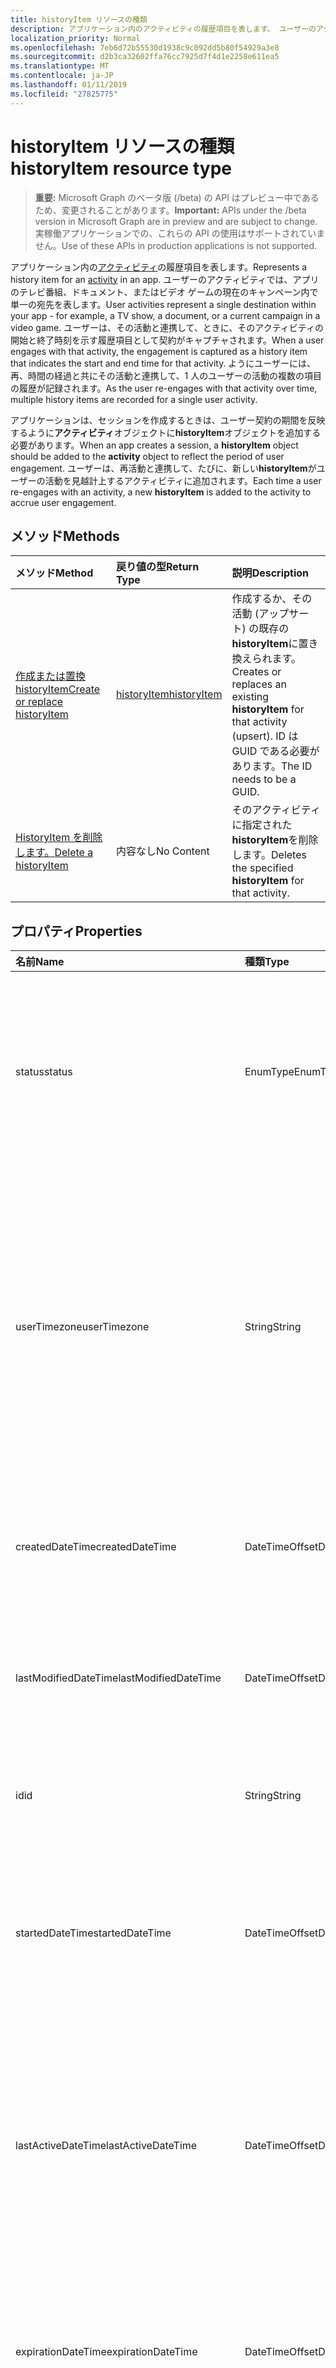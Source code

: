 ```yaml
---
title: historyItem リソースの種類
description: アプリケーション内のアクティビティの履歴項目を表します。 ユーザーのアクティビティでは、アプリのテレビ番組、ドキュメント、またはビデオ ゲームの現在のキャンペーン内で単一の宛先を表します。 ユーザーは、その活動と連携して、ときに、そのアクティビティの開始と終了時刻を示す履歴項目として契約がキャプチャされます。 ようにユーザーには、再、時間の経過と共にその活動と連携して、1 人のユーザーの活動の複数の項目の履歴が記録されます。
localization_priority: Normal
ms.openlocfilehash: 7eb6d72b55530d1938c9c092dd5b80f54929a3e8
ms.sourcegitcommit: d2b3ca32602ffa76cc7925d7f4d1e2258e611ea5
ms.translationtype: MT
ms.contentlocale: ja-JP
ms.lasthandoff: 01/11/2019
ms.locfileid: "27825775"
---
```

# <a name="historyitem-resource-type"></a><span data-ttu-id="21416-106">historyItem リソースの種類</span><span class="sxs-lookup"><span data-stu-id="21416-106">historyItem resource type</span></span>

> <span data-ttu-id="21416-107">**重要:** Microsoft Graph のベータ版 (/beta) の API はプレビュー中であるため、変更されることがあります。</span><span class="sxs-lookup"><span data-stu-id="21416-107">**Important:** APIs under the /beta version in Microsoft Graph are in preview and are subject to change.</span></span> <span data-ttu-id="21416-108">実稼働アプリケーションでの、これらの API の使用はサポートされていません。</span><span class="sxs-lookup"><span data-stu-id="21416-108">Use of these APIs in production applications is not supported.</span></span>

<span data-ttu-id="21416-109">アプリケーション内の[アクティビティ](projectrome-activity.md)の履歴項目を表します。</span><span class="sxs-lookup"><span data-stu-id="21416-109">Represents a history item for an [activity](projectrome-activity.md) in an app.</span></span> <span data-ttu-id="21416-110">ユーザーのアクティビティでは、アプリのテレビ番組、ドキュメント、またはビデオ ゲームの現在のキャンペーン内で単一の宛先を表します。</span><span class="sxs-lookup"><span data-stu-id="21416-110">User activities represent a single destination within your app - for example, a TV show, a document, or a current campaign in a video game.</span></span> <span data-ttu-id="21416-111">ユーザーは、その活動と連携して、ときに、そのアクティビティの開始と終了時刻を示す履歴項目として契約がキャプチャされます。</span><span class="sxs-lookup"><span data-stu-id="21416-111">When a user engages with that activity, the engagement is captured as a history item that indicates the start and end time for that activity.</span></span> <span data-ttu-id="21416-112">ようにユーザーには、再、時間の経過と共にその活動と連携して、1 人のユーザーの活動の複数の項目の履歴が記録されます。</span><span class="sxs-lookup"><span data-stu-id="21416-112">As the user re-engages with that activity over time, multiple history items are recorded for a single user activity.</span></span>

<span data-ttu-id="21416-113">アプリケーションは、セッションを作成するときは、ユーザー契約の期間を反映するように**アクティビティ**オブジェクトに**historyItem**オブジェクトを追加する必要があります。</span><span class="sxs-lookup"><span data-stu-id="21416-113">When an app creates a session, a **historyItem** object should be added to the **activity** object to reflect the period of user engagement.</span></span> <span data-ttu-id="21416-114">ユーザーは、再活動と連携して、たびに、新しい**historyItem**がユーザーの活動を見越計上するアクティビティに追加されます。</span><span class="sxs-lookup"><span data-stu-id="21416-114">Each time a user re-engages with an activity, a new **historyItem** is added to the activity to accrue user engagement.</span></span>

## <a name="methods"></a><span data-ttu-id="21416-115">メソッド</span><span class="sxs-lookup"><span data-stu-id="21416-115">Methods</span></span>

|<span data-ttu-id="21416-116">メソッド</span><span class="sxs-lookup"><span data-stu-id="21416-116">Method</span></span> | <span data-ttu-id="21416-117">戻り値の型</span><span class="sxs-lookup"><span data-stu-id="21416-117">Return Type</span></span> | <span data-ttu-id="21416-118">説明</span><span class="sxs-lookup"><span data-stu-id="21416-118">Description</span></span>|
|:------|:------------|:-----------|
|[<span data-ttu-id="21416-119">作成または置換 historyItem</span><span class="sxs-lookup"><span data-stu-id="21416-119">Create or replace historyItem</span></span>](../api/projectrome-put-historyitem.md) | [<span data-ttu-id="21416-120">historyItem</span><span class="sxs-lookup"><span data-stu-id="21416-120">historyItem</span></span>](projectrome-historyitem.md) | <span data-ttu-id="21416-121">作成するか、その活動 (アップサート) の既存の**historyItem**に置き換えられます。</span><span class="sxs-lookup"><span data-stu-id="21416-121">Creates or replaces an existing **historyItem** for that activity (upsert).</span></span> <span data-ttu-id="21416-122">ID は GUID である必要があります。</span><span class="sxs-lookup"><span data-stu-id="21416-122">The ID needs to be a GUID.</span></span>|
|[<span data-ttu-id="21416-123">HistoryItem を削除します。</span><span class="sxs-lookup"><span data-stu-id="21416-123">Delete a historyItem</span></span>](../api/projectrome-delete-historyitem.md) | <span data-ttu-id="21416-124">内容なし</span><span class="sxs-lookup"><span data-stu-id="21416-124">No Content</span></span> | <span data-ttu-id="21416-125">そのアクティビティに指定された**historyItem**を削除します。</span><span class="sxs-lookup"><span data-stu-id="21416-125">Deletes the specified **historyItem** for that activity.</span></span>|

## <a name="properties"></a><span data-ttu-id="21416-126">プロパティ</span><span class="sxs-lookup"><span data-stu-id="21416-126">Properties</span></span>

|<span data-ttu-id="21416-127">名前</span><span class="sxs-lookup"><span data-stu-id="21416-127">Name</span></span> | <span data-ttu-id="21416-128">種類</span><span class="sxs-lookup"><span data-stu-id="21416-128">Type</span></span> | <span data-ttu-id="21416-129">説明</span><span class="sxs-lookup"><span data-stu-id="21416-129">Description</span></span>|
|:----|:-----|:-----------|
|<span data-ttu-id="21416-130">status</span><span class="sxs-lookup"><span data-stu-id="21416-130">status</span></span> | <span data-ttu-id="21416-131">EnumType</span><span class="sxs-lookup"><span data-stu-id="21416-131">EnumType</span></span> | <span data-ttu-id="21416-132">サーバーで設定します。</span><span class="sxs-lookup"><span data-stu-id="21416-132">Set by the server.</span></span> <span data-ttu-id="21416-133">有効なオブジェクトを識別するために使用する状態コードです。</span><span class="sxs-lookup"><span data-stu-id="21416-133">A status code used to identify valid objects.</span></span> <span data-ttu-id="21416-134">値: アクティブな場合、更新、削除、無視されます。</span><span class="sxs-lookup"><span data-stu-id="21416-134">Values: active, updated, deleted, ignored.</span></span>|
|<span data-ttu-id="21416-135">userTimezone</span><span class="sxs-lookup"><span data-stu-id="21416-135">userTimezone</span></span> | <span data-ttu-id="21416-136">String</span><span class="sxs-lookup"><span data-stu-id="21416-136">String</span></span> | <span data-ttu-id="21416-137">省略可能。</span><span class="sxs-lookup"><span data-stu-id="21416-137">Optional.</span></span> <span data-ttu-id="21416-138">活動の作成時に配置されましたユーザーのデバイスのアクティビティを生成するために使用するタイム ゾーンです。</span><span class="sxs-lookup"><span data-stu-id="21416-138">The timezone in which the user's device used to generate the activity was located at activity creation time.</span></span> <span data-ttu-id="21416-139">クロスプラット フォーム形式をサポートするために、Olson の Id として指定された値です。</span><span class="sxs-lookup"><span data-stu-id="21416-139">Values supplied as Olson IDs in order to support cross-platform representation.</span></span>|
|<span data-ttu-id="21416-140">createdDateTime</span><span class="sxs-lookup"><span data-stu-id="21416-140">createdDateTime</span></span> | <span data-ttu-id="21416-141">DateTimeOffset</span><span class="sxs-lookup"><span data-stu-id="21416-141">DateTimeOffset</span></span> | <span data-ttu-id="21416-142">サーバーで設定します。</span><span class="sxs-lookup"><span data-stu-id="21416-142">Set by the server.</span></span> <span data-ttu-id="21416-143">サーバー上にオブジェクトが作成されたときの utc 日時。</span><span class="sxs-lookup"><span data-stu-id="21416-143">DateTime in UTC when the object was created on the server.</span></span>|
|<span data-ttu-id="21416-144">lastModifiedDateTime</span><span class="sxs-lookup"><span data-stu-id="21416-144">lastModifiedDateTime</span></span> | <span data-ttu-id="21416-145">DateTimeOffset</span><span class="sxs-lookup"><span data-stu-id="21416-145">DateTimeOffset</span></span> | <span data-ttu-id="21416-146">サーバーで設定します。</span><span class="sxs-lookup"><span data-stu-id="21416-146">Set by the server.</span></span> <span data-ttu-id="21416-147">サーバー上にオブジェクトが変更されたときの utc 日時。</span><span class="sxs-lookup"><span data-stu-id="21416-147">DateTime in UTC when the object was modified on the server.</span></span>|
|<span data-ttu-id="21416-148">id</span><span class="sxs-lookup"><span data-stu-id="21416-148">id</span></span> | <span data-ttu-id="21416-149">String</span><span class="sxs-lookup"><span data-stu-id="21416-149">String</span></span> | <span data-ttu-id="21416-150">必須。</span><span class="sxs-lookup"><span data-stu-id="21416-150">Required.</span></span> <span data-ttu-id="21416-151">**HistoryItem**オブジェクトの GUID をクライアントに設定します。</span><span class="sxs-lookup"><span data-stu-id="21416-151">Client-set GUID for the **historyItem** object.</span></span>|
|<span data-ttu-id="21416-152">startedDateTime</span><span class="sxs-lookup"><span data-stu-id="21416-152">startedDateTime</span></span> | <span data-ttu-id="21416-153">DateTimeOffset</span><span class="sxs-lookup"><span data-stu-id="21416-153">DateTimeOffset</span></span> | <span data-ttu-id="21416-154">必須。</span><span class="sxs-lookup"><span data-stu-id="21416-154">Required.</span></span> <span data-ttu-id="21416-155">**HistoryItem** (アクティビティ セッション) が開始されたときの UTC 日時。</span><span class="sxs-lookup"><span data-stu-id="21416-155">UTC DateTime when the **historyItem** (activity session) was started.</span></span> <span data-ttu-id="21416-156">タイムラインの履歴が必要です。</span><span class="sxs-lookup"><span data-stu-id="21416-156">Required for timeline history.</span></span>|
|<span data-ttu-id="21416-157">lastActiveDateTime</span><span class="sxs-lookup"><span data-stu-id="21416-157">lastActiveDateTime</span></span> | <span data-ttu-id="21416-158">DateTimeOffset</span><span class="sxs-lookup"><span data-stu-id="21416-158">DateTimeOffset</span></span> | <span data-ttu-id="21416-159">省略可能。</span><span class="sxs-lookup"><span data-stu-id="21416-159">Optional.</span></span> <span data-ttu-id="21416-160">**HistoryItem** (アクティビティ セッション) がアクティブまたは終了の null の場合、 **historyItem**の状態として理解された最後のときの UTC 日時は、継続中にする必要があります。</span><span class="sxs-lookup"><span data-stu-id="21416-160">UTC DateTime when the **historyItem** (activity session) was last understood as active or finished - if null, **historyItem** status should be Ongoing.</span></span>|
|<span data-ttu-id="21416-161">expirationDateTime</span><span class="sxs-lookup"><span data-stu-id="21416-161">expirationDateTime</span></span> | <span data-ttu-id="21416-162">DateTimeOffset</span><span class="sxs-lookup"><span data-stu-id="21416-162">DateTimeOffset</span></span> | <span data-ttu-id="21416-163">省略可能。</span><span class="sxs-lookup"><span data-stu-id="21416-163">Optional.</span></span> <span data-ttu-id="21416-164">**HistoryItem**がハード削除を行うときの UTC 日時。</span><span class="sxs-lookup"><span data-stu-id="21416-164">UTC DateTime when the **historyItem** will undergo hard-delete.</span></span> <span data-ttu-id="21416-165">クライアントによって設定できます。</span><span class="sxs-lookup"><span data-stu-id="21416-165">Can be set by the client.</span></span>|
|<span data-ttu-id="21416-166">activeDurationSeconds</span><span class="sxs-lookup"><span data-stu-id="21416-166">activeDurationSeconds</span></span> | <span data-ttu-id="21416-167">int</span><span class="sxs-lookup"><span data-stu-id="21416-167">int</span></span> | <span data-ttu-id="21416-168">省略可能。</span><span class="sxs-lookup"><span data-stu-id="21416-168">Optional.</span></span> <span data-ttu-id="21416-169">アクティブなユーザーの活動の期間です。</span><span class="sxs-lookup"><span data-stu-id="21416-169">The duration of active user engagement.</span></span> <span data-ttu-id="21416-170">指定されなかった場合、この**startedDateTime**と**lastActiveDateTime**から計算されます。</span><span class="sxs-lookup"><span data-stu-id="21416-170">if not supplied, this is calculated from the **startedDateTime** and **lastActiveDateTime**.</span></span>|

## <a name="relationships"></a><span data-ttu-id="21416-171">リレーションシップ</span><span class="sxs-lookup"><span data-stu-id="21416-171">Relationships</span></span>

|<span data-ttu-id="21416-172">リレーションシップ</span><span class="sxs-lookup"><span data-stu-id="21416-172">Relationship</span></span> | <span data-ttu-id="21416-173">型</span><span class="sxs-lookup"><span data-stu-id="21416-173">Type</span></span> | <span data-ttu-id="21416-174">説明</span><span class="sxs-lookup"><span data-stu-id="21416-174">Description</span></span>|
|:------------|:-----|:-----------|
|<span data-ttu-id="21416-175">activity</span><span class="sxs-lookup"><span data-stu-id="21416-175">activity</span></span>| [<span data-ttu-id="21416-176">アクティビティ</span><span class="sxs-lookup"><span data-stu-id="21416-176">activity</span></span>](../resources/projectrome-activity.md) | <span data-ttu-id="21416-177">省略可能。</span><span class="sxs-lookup"><span data-stu-id="21416-177">Optional.</span></span> <span data-ttu-id="21416-178">受け取りますおよび抑制ソリューションです。ナビゲーション プロパティに関連する活動です。</span><span class="sxs-lookup"><span data-stu-id="21416-178">NavigationProperty/Containment; navigation property to the associated activity.</span></span>|

## <a name="json-representation"></a><span data-ttu-id="21416-179">JSON 表記</span><span class="sxs-lookup"><span data-stu-id="21416-179">JSON representation</span></span>

<span data-ttu-id="21416-180">以下は、リソースの JSON 表記です。</span><span class="sxs-lookup"><span data-stu-id="21416-180">Here is a JSON representation of the resource.</span></span>

<!-- {
  "blockType": "resource",
  "optionalProperties": [
    "userTimezone",
    "lastActiveDateTime",
    "activeDurationSeconds"
  ],
  "@odata.type": "microsoft.graph.historyItem"
}-->

```json
{
    "status": "String (EnumType)",
    "createdDateTime": "DateTimeOffset",
    "lastModifiedDateTime": "DateTimeOffset",
    "id": "String",
    "expirationDateTime": "DateTimeOffset",
    "startedDateTime": "DateTimeOffset",
    "userTimezone": "String",
    "lastActiveDateTime": "DateTimeOffset",
    "activeDurationSeconds":"int"
}
```

<!-- uuid: 8fcb5dbc-d5aa-4681-8e31-b001d5168d79
2017-06-07 14:57:30 UTC -->
<!-- {
  "type": "#page.annotation",
  "description": "historyitem resource",
  "keywords": "",
  "section": "documentation",
  "tocPath": ""
}-->
